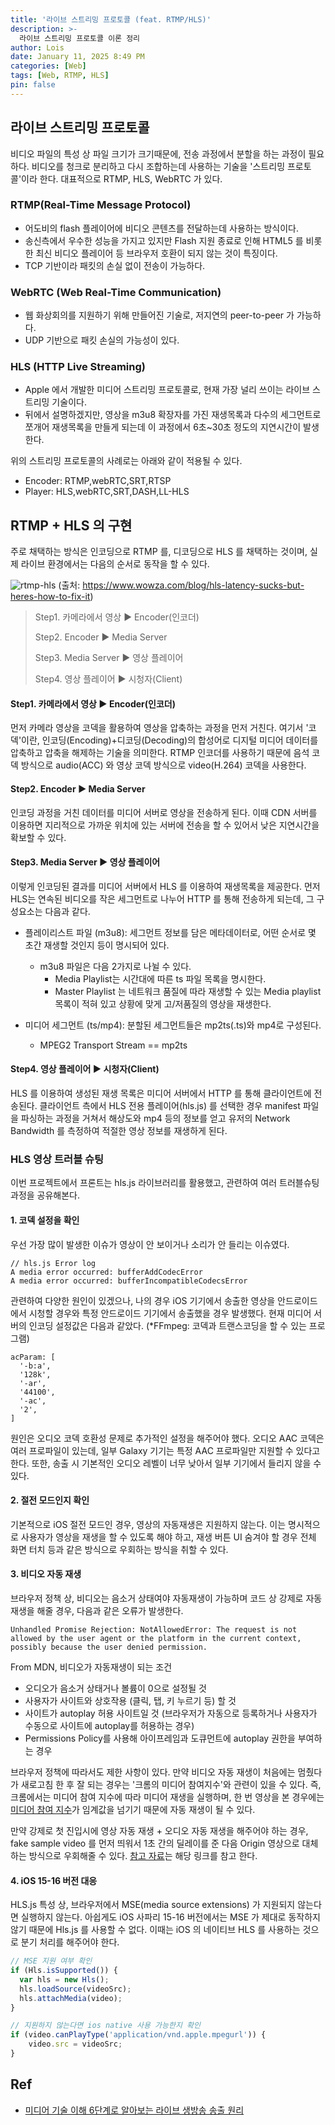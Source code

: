 ```yaml
---
title: '라이브 스트리밍 프로토콜 (feat. RTMP/HLS)'
description: >-
  라이브 스트리밍 프로토콜 이론 정리
author: Lois
date: January 11, 2025 8:49 PM
categories: [Web]
tags: [Web, RTMP, HLS]
pin: false
---
```


## 라이브 스트리밍 프로토콜
비디오 파일의 특성 상 파일 크기가 크기때문에, 전송 과정에서 분할을 하는 과정이 필요하다. 비디오를 청크로 분리하고 다시 조합하는데 사용하는 기술을 '스트리밍 프로토콜'이라 한다.
대표적으로 RTMP, HLS, WebRTC 가 있다.

### RTMP(Real-Time Message Protocol)
- 어도비의 flash 플레이어에 비디오 콘텐츠를 전달하는데 사용하는 방식이다.
- 송신측에서 우수한 성능을 가지고 있지만 Flash 지원 종료로 인해 HTML5 를 비롯한 최신 비디오 플레이어 등 브라우저 호환이 되지 않는 것이 특징이다. 
- TCP 기반이라 패킷의 손실 없이 전송이 가능하다.

### WebRTC (Web Real-Time Communication) 
- 웹 화상회의를 지원하기 위해 만들어진 기술로, 저지연의 peer-to-peer 가 가능하다.
- UDP 기반으로 패킷 손실의 가능성이 있다.

### HLS (HTTP Live Streaming)
- Apple 에서 개발한 미디어 스트리밍 프로토콜로, 현재 가장 널리 쓰이는 라이브 스트리밍 기술이다.
- 뒤에서 설명하겠지만, 영상을 m3u8 확장자를 가진 재생목록과 다수의 세그먼트로 쪼개어 재생목록을 만들게 되는데 이 과정에서 6초~30초 정도의 지연시간이 발생한다.


위의 스트리밍 프로토콜의 사례로는 아래와 같이 적용될 수 있다.
- Encoder: RTMP,webRTC,SRT,RTSP
- Player: HLS,webRTC,SRT,DASH,LL-HLS

## RTMP + HLS 의 구현
주로 채택하는 방식은 인코딩으로 RTMP 를, 디코딩으로 HLS 를 채택하는 것이며,
실제 라이브 환경에서는 다음의 순서로 동작을 할 수 있다.

![rtmp-hls](https://miro.medium.com/v2/resize:fit:1400/format:webp/1*sZRnO0jx7X0TbDbf6eMfNg.png)
(출처: https://www.wowza.com/blog/hls-latency-sucks-but-heres-how-to-fix-it)

> Step1. 카메라에서 영상 ▶ Encoder(인코더)
>
> Step2. Encoder ▶ Media Server
>
> Step3. Media Server ▶ 영상 플레이어
>
> Step4. 영상 플레이어 ▶ 시청자(Client)

#### Step1. 카메라에서 영상 ▶ Encoder(인코더)
먼저 카메라 영상을 코덱을 활용하여 영상을 압축하는 과정을 먼저 거친다. 여기서 '코덱'이란, 인코딩(Encoding)+디코딩(Decoding)의 합성어로 디지털 미디어 데이터를 압축하고 압축을 해제하는 기술을 의미한다. RTMP 인코더를 사용하기 때문에 음석 코덱 방식으로 audio(ACC) 와 영상 코덱 방식으로 video(H.264) 코덱을 사용한다. 

#### Step2. Encoder ▶ Media Server
인코딩 과정을 거친 데이터를 미디어 서버로 영상을 전송하게 된다. 이때 CDN 서버를 이용하면 지리적으로 가까운 위치에 있는 서버에 전송을 할 수 있어서 낮은 지연시간을 확보할 수 있다.

#### Step3. Media Server ▶ 영상 플레이어
이렇게 인코딩된 결과를 미디어 서버에서 HLS 를 이용하여 재생목록을 제공한다.
먼저 HLS는 연속된 비디오를 작은 세그먼트로 나누어 HTTP 를 통해 전송하게 되는데, 그 구성요소는 다음과 같다.

- 플레이리스트 파일 (m3u8): 세그먼트 정보를 담은 메타데이터로, 어떤 순서로 몇 초간 재생할 것인지 등이 명시되어 있다.
  - m3u8 파일은 다음 2가지로 나뉠 수 있다.
     - Media Playlist는 시간대에 따른 ts 파일 목록을 명시한다.
     - Master Playlist 는 네트워크 품질에 따라 재생할 수 있는 Media playlist 목록이 적혀 있고 상황에 맞게 고/저품질의 영상을 재생한다.

- 미디어 세그먼트 (ts/mp4): 분할된 세그먼트들은 mp2ts(.ts)와 mp4로 구성된다.
  - MPEG2 Transport Stream == mp2ts

#### Step4. 영상 플레이어 ▶ 시청자(Client)
HLS 를 이용하여 생성된 재생 목록은 미디어 서버에서 HTTP 를 통해 클라이언트에 전송된다. 클라이언트 측에서 HLS 전용 플레이어(hls.js) 를 선택한 경우 manifest 파일을 파싱하는 과정을 거쳐서 해상도와 mp4 등의 정보를 얻고 유저의 Network Bandwidth 를 측정하여 적절한 영상 정보를 재생하게 된다.


### HLS 영상 트러블 슈팅
이번 프로젝트에서 프론트는 hls.js 라이브러리를 활용했고, 관련하여 여러 트러블슈팅 과정을 공유해본다. 

#### 1. 코덱 설정을 확인
우선 가장 많이 발생한 이슈가 영상이 안 보이거나 소리가 안 들리는 이슈였다. 
```
// hls.js Error log
A media error occurred: bufferAddCodecError
A media error occurred: bufferIncompatibleCodecsError
```
관련하여 다양한 원인이 있겠으나, 나의 경우 iOS 기기에서 송출한 영상을 안드로이드에서 시청할 경우와 특정 안드로이드 기기에서 송출했을 경우 발생했다.
현재 미디어 서버의 인코딩 설정값은 다음과 같았다. (*FFmpeg: 코덱과 트랜스코딩을 할 수 있는 프로그램)

```
acParam: [
  '-b:a',
  '128k',
  '-ar',
  '44100',
  '-ac',
  '2',
]
```
원인은 오디오 코덱 호환성 문제로 추가적인 설정을 해주어야 했다. 오디오 AAC 코덱은 여러 프로파일이 있는데, 일부 Galaxy 기기는 특정 AAC 프로파일만 지원할 수 있다고 한다.
또한, 송출 시 기본적인 오디오 레벨이 너무 낮아서 일부 기기에서 들리지 않을 수 있다. 

#### 2. 절전 모드인지 확인
기본적으로 iOS 절전 모드인 경우, 영상의 자동재생은 지원하지 않는다. 
이는 명시적으로 사용자가 영상을 재생을 할 수 있도록 해야 하고, 재생 버튼 UI 숨겨야 할 경우 전체 화면 터치 등과 같은 방식으로 우회하는 방식을 취할 수 있다. 

#### 3. 비디오 자동 재생
브라우저 정책 상, 비디오는 음소거 상태여야 자동재생이 가능하며 코드 상 강제로 자동 재생을 해줄 경우, 다음과 같은 오류가 발생한다.
```
Unhandled Promise Rejection: NotAllowedError: The request is not allowed by the user agent or the platform in the current context, possibly because the user denied permission.

```
From MDN, 비디오가 자동재생이 되는 조건
- 오디오가 음소거 상태거나 볼륨이 0으로 설정될 것
- 사용자가 사이트와 상호작용 (클릭, 탭, 키 누르기 등) 할 것
- 사이트가 autoplay 허용 사이트일 것 (브라우저가 자동으로 등록하거나 사용자가 수동으로 사이트에 autoplay를 허용하는 경우)
- Permissions Policy를 사용해 아이프레임과 도큐먼트에 autoplay 권한을 부여하는 경우

브라우저 정책에 따라서도 제한 사항이 있다. 만약 비디오 자동 재생이 처음에는 멈췄다가 새로고침 한 후 잘 되는 경우는 '크롬의 미디어 참여지수'와 관련이 있을 수 있다. 즉, 크롬에서는 미디어 참여 지수에 따라 미디어 재생을 실행하며, 한 번 영상을 본 경우에는 [미디어 참여 지수](https://developer.chrome.com/blog/autoplay?hl=ko#media_engagement_index)가 임계값을 넘기기 때문에 자동 재생이 될 수 있다. 

만약 강제로 첫 진입시에 영상 자동 재생 + 오디오 자동 재생을 해주어야 하는 경우, fake sample video 를 먼저 띄워서 1초 간의 딜레이를 준 다음 Origin 영상으로 대체하는 방식으로 우회해줄 수 있다. [참고 자료](https://blog.naver.com/sooni_/222882037109)는 해당 링크를 참고 한다.

#### 4. iOS 15-16 버전 대응
HLS.js 특성 상, 브라우저에서 MSE(media source extensions) 가 지원되지 않는다면 실행하지 않는다. 아쉽게도 iOS 사파리 15-16 버전에서는 MSE 가 제대로 동작하지 않기 때문에 Hls.js 를 사용할 수 없다. 이때는 iOS 의 네이티브 HLS 를 사용하는 것으로 분기 처리를 해주어야 한다.

```ts
// MSE 지원 여부 확인
if (Hls.isSupported()) {
  var hls = new Hls();
  hls.loadSource(videoSrc);
  hls.attachMedia(video);
}

// 지원하지 않는다면 ios native 사용 가능한지 확인
if (video.canPlayType('application/vnd.apple.mpegurl')) {
    video.src = videoSrc;
}
```


## Ref
- [미디어 기술 이해 6단계로 알아보는 라이브 생방송 송출 원리](https://medium.com/naver-cloud-platform/%EB%AF%B8%EB%94%94%EC%96%B4-%EA%B8%B0%EC%88%A0-%EC%9D%B4%ED%95%B4-6%EB%8B%A8%EA%B3%84%EB%A1%9C-%EC%95%8C%EC%95%84%EB%B3%B4%EB%8A%94-%EB%9D%BC%EC%9D%B4%EB%B8%8C-%EC%83%9D%EB%B0%A9%EC%86%A1-%EC%86%A1%EC%B6%9C-%EC%9B%90%EB%A6%AC-86a5137a3655)
